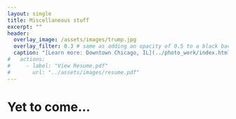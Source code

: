 ```yaml
---
layout: single
title: Miscellaneous stuff
excerpt: ""
header:
  overlay_image: /assets/images/trump.jpg
  overlay_filter: 0.3 # same as adding an opacity of 0.5 to a black background
  caption: "[Learn more: Downtown Chicago, IL](../photo_work/index.html)"
#   actions:
#     - label: "View Resume.pdf"
#       url: "../assets/images/resume.pdf"
---
```


# Yet to come...

